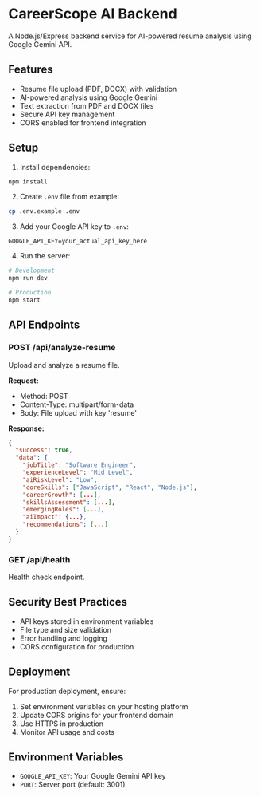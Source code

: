 # CareerScope AI Backend

A Node.js/Express backend service for AI-powered resume analysis using Google Gemini API.

## Features

- Resume file upload (PDF, DOCX) with validation
- AI-powered analysis using Google Gemini
- Text extraction from PDF and DOCX files
- Secure API key management
- CORS enabled for frontend integration

## Setup

1. Install dependencies:
```bash
npm install
```

2. Create `.env` file from example:
```bash
cp .env.example .env
```

3. Add your Google API key to `.env`:
```
GOOGLE_API_KEY=your_actual_api_key_here
```

4. Run the server:
```bash
# Development
npm run dev

# Production
npm start
```

## API Endpoints

### POST /api/analyze-resume
Upload and analyze a resume file.

**Request:**
- Method: POST
- Content-Type: multipart/form-data
- Body: File upload with key 'resume'

**Response:**
```json
{
  "success": true,
  "data": {
    "jobTitle": "Software Engineer",
    "experienceLevel": "Mid Level",
    "aiRiskLevel": "Low",
    "coreSkills": ["JavaScript", "React", "Node.js"],
    "careerGrowth": [...],
    "skillsAssessment": [...],
    "emergingRoles": [...],
    "aiImpact": {...},
    "recommendations": [...]
  }
}
```

### GET /api/health
Health check endpoint.

## Security Best Practices

- API keys stored in environment variables
- File type and size validation
- Error handling and logging
- CORS configuration for production

## Deployment

For production deployment, ensure:
1. Set environment variables on your hosting platform
2. Update CORS origins for your frontend domain
3. Use HTTPS in production
4. Monitor API usage and costs

## Environment Variables

- `GOOGLE_API_KEY`: Your Google Gemini API key
- `PORT`: Server port (default: 3001)